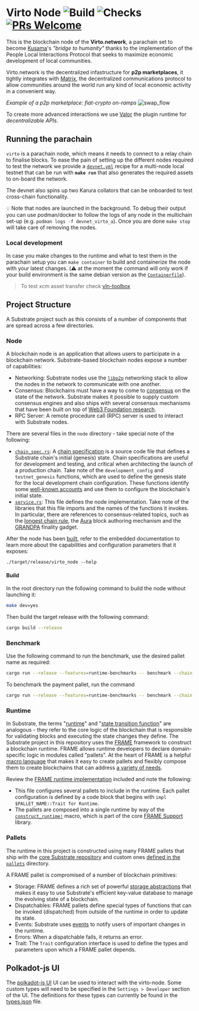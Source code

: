 # Virto Node ![Build](https://github.com/virto-network/virto-node/workflows/Blockchain%20Node/badge.svg) ![Checks](https://github.com/virto-network/virto-node/workflows/Checks/badge.svg) [![PRs Welcome](https://img.shields.io/badge/PRs-welcome-brightgreen.svg)](docs/CONTRIBUTING.adoc)

This is the blockchain node of the **Virto.network**, a parachain set to become [Kusama](https://kusama.network)'s *"bridge to humanity"* thanks to the implementation of the People Local Interactions Protocol that seeks to maximize economic development of local communities.

Virto.network is the decentralized infastructure for **p2p marketplaces**, it tightly integrates with [Matrix](https://matrix.org), the decentralized communications protocol to allow communities around the world run any kind of local economic activity in a convenient way.

_Example of a p2p marketplace: fiat-crypto on-ramps_
![swap_flow](https://user-images.githubusercontent.com/1329925/119025875-db4d8d80-b9a4-11eb-9605-e7db6503156b.png)

To create more advanced interactions we use [Valor](https://github.com/virto-network/valor) the plugin runtime for _decentralizable APIs_.

## Running the parachain

`virto` is a parachain node, which means it needs to connect to a relay chain to finalise blocks. To ease the pain of setting up the different nodes required to test the network we provide a 
[`devnet.yml`](devnet.yml) recipe for a multi-node local testnet that can be run with **`make run`** that also generates the 
required assets to on-board the network.

The devnet also spins up two Karura collators that can be onboarded to test cross-chain functionality.

💡 Note that nodes are launched in the background. To debug their output you can use podman/docker to follow the logs of any node in the multichain set-up (e.g. `podman logs -f devnet_virto_a`). Once you are done `make stop` will take care of removing the nodes.  

### Local development

In case you make changes to the runtime and what to test them in the parachain setup you can `make container` to 
build and containerize the node with your latest changes. (⚠️ at the moment the command will only work if your build environment is the same debian version as the [`Containerfile`](Containerfile)).

> To test xcm asset transfer check [vln-toolbox](https://github.com/virto-network/vln-toolbox)

## Project Structure

A Substrate project such as this consists of a number of components that are spread across a few
directories.

### Node

A blockchain node is an application that allows users to participate in a blockchain network.
Substrate-based blockchain nodes expose a number of capabilities:

-   Networking: Substrate nodes use the [`libp2p`](https://libp2p.io/) networking stack to allow the
    nodes in the network to communicate with one another.
-   Consensus: Blockchains must have a way to come to
    [consensus](https://substrate.dev/docs/en/knowledgebase/advanced/consensus) on the state of the
    network. Substrate makes it possible to supply custom consensus engines and also ships with
    several consensus mechanisms that have been built on top of
    [Web3 Foundation research](https://research.web3.foundation/en/latest/polkadot/NPoS/index.html).
-   RPC Server: A remote procedure call (RPC) server is used to interact with Substrate nodes.

There are several files in the `node` directory - take special note of the following:

-   [`chain_spec.rs`](./node/src/chain_spec.rs): A
    [chain specification](https://substrate.dev/docs/en/knowledgebase/integrate/chain-spec) is a
    source code file that defines a Substrate chain's initial (genesis) state. Chain specifications
    are useful for development and testing, and critical when architecting the launch of a
    production chain. Take note of the `development_config` and `testnet_genesis` functions, which
    are used to define the genesis state for the local development chain configuration. These
    functions identify some
    [well-known accounts](https://substrate.dev/docs/en/knowledgebase/integrate/subkey#well-known-keys)
    and use them to configure the blockchain's initial state.
-   [`service.rs`](./node/src/service.rs): This file defines the node implementation. Take note of
    the libraries that this file imports and the names of the functions it invokes. In particular,
    there are references to consensus-related topics, such as the
    [longest chain rule](https://substrate.dev/docs/en/knowledgebase/advanced/consensus#longest-chain-rule),
    the [Aura](https://substrate.dev/docs/en/knowledgebase/advanced/consensus#aura) block authoring
    mechanism and the
    [GRANDPA](https://substrate.dev/docs/en/knowledgebase/advanced/consensus#grandpa) finality
    gadget.

After the node has been [built](#build), refer to the embedded documentation to learn more about the
capabilities and configuration parameters that it exposes:

```shell
./target/release/virto_node --help
```

#### Build

In the root directory run the following command to build the node without launching it:

```sh
make dev=yes
```
Then build the target release with the following command:
```sh
cargo build --release
```

### Benchmark

Use the following command to run the benchmark, use the desired pallet name as required:

```sh
cargo run --release --features=runtime-benchmarks -- benchmark --chain dev  --execution=wasm --wasm-execution compiled --extrinsic="*" --pallet=<pallet_name> --steps=20 --repeat=1 --heap-pages=4096 --output .
```

To benchmark the payment pallet, run the command
```sh
cargo run --release --features=runtime-benchmarks -- benchmark --chain dev  --execution=wasm --wasm-execution compiled --extrinsic="*" --pallet=virto-payment --steps=20 --repeat=1 --heap-pages=4096 --output .
```

### Runtime

In Substrate, the terms
"[runtime](https://substrate.dev/docs/en/knowledgebase/getting-started/glossary#runtime)" and
"[state transition function](https://docs.substrate.io/v3/getting-started/glossary/#state-transition-function-stf)"
are analogous - they refer to the core logic of the blockchain that is responsible for validating
blocks and executing the state changes they define. The Substrate project in this repository uses
the [FRAME](https://substrate.dev/docs/en/knowledgebase/runtime/frame) framework to construct a
blockchain runtime. FRAME allows runtime developers to declare domain-specific logic in modules
called "pallets". At the heart of FRAME is a helpful
[macro language](https://substrate.dev/docs/en/knowledgebase/runtime/macros) that makes it easy to
create pallets and flexibly compose them to create blockchains that can address
[a variety of needs](https://www.substrate.io/substrate-users/).

Review the [FRAME runtime implementation](./runtime/src/lib.rs) included and note
the following:

-   This file configures several pallets to include in the runtime. Each pallet configuration is
    defined by a code block that begins with `impl $PALLET_NAME::Trait for Runtime`.
-   The pallets are composed into a single runtime by way of the
    [`construct_runtime!`](https://crates.parity.io/frame_support/macro.construct_runtime.html)
    macro, which is part of the core
    [FRAME Support](https://substrate.dev/docs/en/knowledgebase/runtime/frame#support-library)
    library.

### Pallets

The runtime in this project is constructed using many FRAME pallets that ship with the
[core Substrate repository](https://github.com/paritytech/substrate/tree/master/frame) and custom ones [defined in the `pallets`](./pallets/) directory.

A FRAME pallet is compromised of a number of blockchain primitives:

-   Storage: FRAME defines a rich set of powerful
    [storage abstractions](https://substrate.dev/docs/en/knowledgebase/runtime/storage) that makes
    it easy to use Substrate's efficient key-value database to manage the evolving state of a
    blockchain.
-   Dispatchables: FRAME pallets define special types of functions that can be invoked (dispatched)
    from outside of the runtime in order to update its state.
-   Events: Substrate uses [events](https://substrate.dev/docs/en/knowledgebase/runtime/events) to
    notify users of important changes in the runtime.
-   Errors: When a dispatchable fails, it returns an error.
-   Trait: The `Trait` configuration interface is used to define the types and parameters upon which
    a FRAME pallet depends.

## Polkadot-js UI

The [polkadot-js UI](https://polkadot.js.org/apps/?rpc=wss%3A%2F%2Ftestnet.valibre.dev#/explorer) UI can be used to interact with the virto-node. 
Some custom types will need to be specified in the `Settings > Developer` section of the UI. The definitions for these types 
can currently be found in the [types.json](types.json) file.
